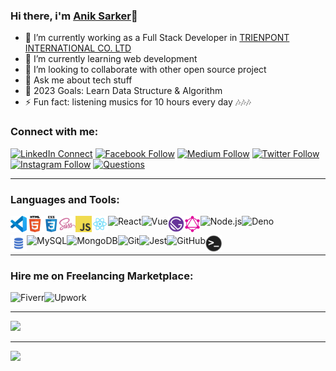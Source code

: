 ### Hi there, i'm [Anik Sarker]👋 

- 🔭 I’m currently working as a Full Stack Developer in [TRIENPONT INTERNATIONAL CO. LTD
](https://www.trienpont.com/)
- 🌱 I’m currently learning web development
- 👯 I’m looking to collaborate with other open source project
- 💬 Ask me about tech stuff
- 🥅 2023 Goals: Learn Data Structure & Algorithm
- ⚡ Fun fact: listening musics for 10 hours every day 🎶🎶🎶
                


### Connect with me:
[![LinkedIn Connect](https://img.shields.io/badge/%20-Connect-black?color=14171A&labelColor=212121&logo=linkedin&logoColor=ffffff)][linkedin]
[![Facebook Follow](https://img.shields.io/badge/%20-Follow-black?color=14171A&labelColor=1976d2&logo=facebook&logoColor=ffffff)][facebook] 
[![Medium Follow](https://img.shields.io/badge/%20-Follow-black?color=14171A&labelColor=1976d2&logo=medium&logoColor=ffffff)][medium]
[![Twitter Follow](https://img.shields.io/badge/%20-Follow-black?color=14171A&labelColor=1976d2&logo=twitter&logoColor=ffffff)][twitter]
[![Instagram Follow](https://img.shields.io/badge/%20-Follow-black?color=14171A&labelColor=1976d2&logo=instagram&logoColor=ffffff)][instagram]
[![Questions](https://img.shields.io/badge/%20-Questions-black?color=14171A&labelColor=fff&logo=stackoverflow&logoColor=0c0d0e26)](https://stackoverflow.com/users/9180869/anik-sarker)

---


### Languages and Tools:

[<img align="left" alt="Visual Studio Code" width="26px" src="https://raw.githubusercontent.com/github/explore/80688e429a7d4ef2fca1e82350fe8e3517d3494d/topics/visual-studio-code/visual-studio-code.png" />][github]
[<img align="left" alt="HTML5" width="26px" src="https://raw.githubusercontent.com/github/explore/80688e429a7d4ef2fca1e82350fe8e3517d3494d/topics/html/html.png" />][github]
[<img align="left" alt="CSS3" width="26px" src="https://raw.githubusercontent.com/github/explore/80688e429a7d4ef2fca1e82350fe8e3517d3494d/topics/css/css.png" />][github]
[<img align="left" alt="Sass" width="26px" src="https://raw.githubusercontent.com/github/explore/80688e429a7d4ef2fca1e82350fe8e3517d3494d/topics/sass/sass.png" />][github]
[<img align="left" alt="JavaScript" width="26px" src="https://raw.githubusercontent.com/github/explore/80688e429a7d4ef2fca1e82350fe8e3517d3494d/topics/javascript/javascript.png" />][github]
[<img align="left" alt="React" width="26px" src="https://raw.githubusercontent.com/github/explore/80688e429a7d4ef2fca1e82350fe8e3517d3494d/topics/react/react.png" />][github]
[<img align="left" alt="React" src="https://img.shields.io/badge/next.js-000000?style=for-the-badge&logo=nextdotjs&logoColor=white" />][github]
[<img align="left" alt="Vue" src="https://img.shields.io/badge/Vue.js-35495E?style=for-the-badge&logo=vuedotjs&logoColor=4FC08D" />][github]
[<img align="left" alt="Gatsby" width="26px" src="https://raw.githubusercontent.com/github/explore/e94815998e4e0713912fed477a1f346ec04c3da2/topics/gatsby/gatsby.png" />][github]
[<img align="left" alt="GraphQL" width="26px" src="https://raw.githubusercontent.com/github/explore/80688e429a7d4ef2fca1e82350fe8e3517d3494d/topics/graphql/graphql.png" />][github]
[<img align="left" alt="Node.js" src="https://img.shields.io/badge/Node.js-339933?style=for-the-badge&logo=nodedotjs&logoColor=white" />][github]
[<img align="left" alt="Deno" src="https://img.shields.io/badge/Deno-464647?style=for-the-badge&logo=deno&logoColor=white" />][github]
<br />

[<img align="left" alt="SQL" width="26px" src="https://raw.githubusercontent.com/github/explore/80688e429a7d4ef2fca1e82350fe8e3517d3494d/topics/sql/sql.png" />][github]
[<img align="left" alt="MySQL" src="https://img.shields.io/badge/MySQL-005C84?style=for-the-badge&logo=mysql&logoColor=white" />][github]
[<img align="left" alt="MongoDB" src="https://img.shields.io/badge/MongoDB-4EA94B?style=for-the-badge&logo=mongodb&logoColor=white" />][github]
[<img align="left" alt="Git" src="https://img.shields.io/badge/GIT-E44C30?style=for-the-badge&logo=git&logoColor=white" />][github]
[<img align="left" alt="Jest" src="https://img.shields.io/badge/Jest-C21325?style=for-the-badge&logo=jest&logoColor=white" />][github]
[<img align="left" alt="GitHub" src="https://img.shields.io/badge/GitHub-100000?style=for-the-badge&logo=github&logoColor=white" />][github]
[<img align="left" alt="Terminal" width="26px" src="https://raw.githubusercontent.com/github/explore/80688e429a7d4ef2fca1e82350fe8e3517d3494d/topics/terminal/terminal.png" />][github]

<br />

---

### Hire me on Freelancing Marketplace:
[<img align="left" alt="Fiverr" src="https://img.shields.io/badge/fiverr-1DBF73?style=for-the-badge&logo=fiverr&logoColor=white" />][fiverr]
[<img align="left" alt="Upwork" src="https://img.shields.io/badge/UpWork-6FDA44?style=for-the-badge&logo=Upwork&logoColor=white" />][upwork]

<br />

---

<img src="https://github-readme-stats.vercel.app/api?username=anik1612&&show_icons=true&title_color=ffffff&icon_color=bb2acf&text_color=daf7dc&bg_color=151515"/>

---

<img src="https://github-readme-stats.vercel.app/api/top-langs/?username=anik1612&theme=dracula"/>



[Anik Sarker]: https://www.facebook.com/AnikSarker1612
[fiverr]: https://www.fiverr.com/aniksarker1612
[upwork]: https://www.upwork.com/freelancers/~017441bc91c032da91
[twitter]: https://twitter.com/AnikSarker1612
[instagram]: https://www.instagram.com/anik_sarker_as
[linkedin]: https://www.linkedin.com/in/aniksarker1612
[facebook]: https://www.facebook.com/AnikSarker1612
[medium]: https://medium.com/@aniksarker1612
[github]: https://github.com/anik1612
